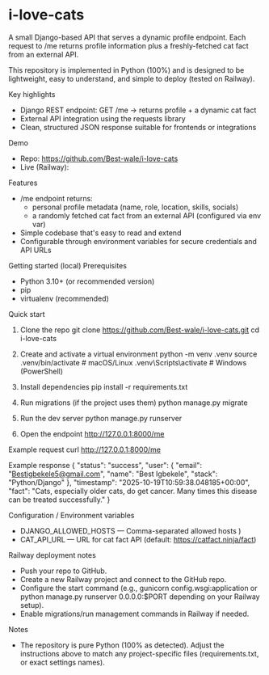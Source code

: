 
# i-love-cats

A small Django-based API that serves a dynamic profile endpoint. Each request to /me returns profile information plus a freshly-fetched cat fact from an external API.

This repository is implemented in Python (100%) and is designed to be lightweight, easy to understand, and simple to deploy (tested on Railway).

Key highlights
- Django REST endpoint: GET /me → returns profile + a dynamic cat fact
- External API integration using the requests library
- Clean, structured JSON response suitable for frontends or integrations


Demo
- Repo: https://github.com/Best-wale/i-love-cats
- Live (Railway): [<paste Railway app URL >](https://i-love-cats-production.up.railway.app/me/)

Features
- /me endpoint returns:
  - personal profile metadata (name, role, location, skills, socials)
  - a randomly fetched cat fact from an external API (configured via env var)
- Simple codebase that's easy to read and extend
- Configurable through environment variables for secure credentials and API URLs

Getting started (local)
Prerequisites
- Python 3.10+ (or recommended version)
- pip
- virtualenv (recommended)

Quick start
1. Clone the repo
   git clone https://github.com/Best-wale/i-love-cats.git
   cd i-love-cats

2. Create and activate a virtual environment
   python -m venv .venv
   source .venv/bin/activate  # macOS/Linux
   .venv\Scripts\activate     # Windows (PowerShell)

3. Install dependencies
   pip install -r requirements.txt


5. Run migrations (if the project uses them)
   python manage.py migrate

6. Run the dev server
   python manage.py runserver

7. Open the endpoint
   http://127.0.0.1:8000/me

Example request
curl http://127.0.0.1:8000/me

Example response
{
  "status": "success",
  "user": {
    "email": "Bestigbekele5@gmail.com",
    "name": "Best Igbekele",
    "stack": "Python/Django"
  },
  "timestamp": "2025-10-19T10:59:38.048185+00:00",
  "fact": "Cats, especially older cats, do get cancer. Many times this disease can be treated successfully."
}

Configuration / Environment variables
- DJANGO_ALLOWED_HOSTS — Comma-separated allowed hosts )
- CAT_API_URL — URL for cat fact API (default: https://catfact.ninja/fact)

Railway deployment notes
- Push your repo to GitHub.
- Create a new Railway project and connect to the GitHub repo.
- Configure the start command (e.g., gunicorn config.wsgi:application or python manage.py runserver 0.0.0.0:$PORT depending on your Railway setup).
- Enable migrations/run management commands in Railway if needed.




Notes
- The repository is pure Python (100% as detected). Adjust the instructions above to match any project-specific files (requirements.txt, or exact settings names).

````
